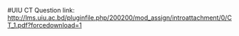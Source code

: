 #UIU CT Question link: http://lms.uiu.ac.bd/pluginfile.php/200200/mod_assign/introattachment/0/CT_1.pdf?forcedownload=1 
